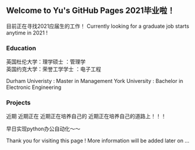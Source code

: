 ## Welcome to Yu's GitHub Pages 2021毕业啦！

目前正在寻找2021应届生的工作！
Currently looking for a graduate job starts anytime in 2021 !

### Education

英国杜伦大学：理学硕士 ：管理学<br/>
英国约克大学：荣誉工学学士 ：电子工程<br/>

Durham Univeristy : Master in Management 
York   University : Bachelor in Electronic Engineering 

### Projects

近期
近期正在
近期正在培养自己的
近期正在培养自己的道路上！！！

早日实现python办公自动化～～ 

Thank you for visiting this page ! 
More information will be added later on ...
